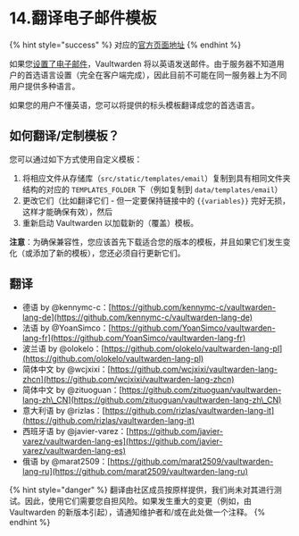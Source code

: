 # 14.翻译电子邮件模板

{% hint style="success" %}
对应的[官方页面地址](https://github.com/dani-garcia/vaultwarden/wiki/Translating-the-email-templates)
{% endhint %}

如果您[设置了电子邮件](smtp-configuration.md)，Vaultwarden 将以英语发送邮件。由于服务器不知道用户的首选语言设置（完全在客户端完成），因此目前不可能在同一服务器上为不同用户提供多种语言。

如果您的用户不懂英语，您可以将提供的标头模板翻译成您的首选语言。

## 如何翻译/定制模板？ <a href="#how-to-translate-customize-the-templates" id="how-to-translate-customize-the-templates"></a>

您可以通过如下方式使用自定义模板：

1. 将相应文件从存储库（`src/static/templates/email`）复制到具有相同文件夹结构的对应的 `TEMPLATES_FOLDER` 下（例如复制到 `data/templates/email`）
2. 更改它们（比如翻译它们 - 但一定要保持链接中的 `{{variables}}` 完好无损，这样才能确保有效），然后
3. 重新启动 Vaultwarden 以加载新的（覆盖）模板。

**注意**：为确保兼容性，您应该首先下载适合您的版本的模板，并且如果它们发生变化（或添加了新的模板），您还必须自行更新它们。

## 翻译 <a href="#translations" id="translations"></a>

* 德语 by @kennymc-c：[https://github.com/kennymc-c/vaultwarden-lang-de](https://github.com/kennymc-c/vaultwarden-lang-de)
* 法语 by @YoanSimco：[https://github.com/YoanSimco/vaultwarden-lang-fr](https://github.com/YoanSimco/vaultwarden-lang-fr)
* 波兰语 by @olokelo：[https://github.com/olokelo/vaultwarden-lang-pl](https://github.com/olokelo/vaultwarden-lang-pl)
* 简体中文 by @wcjxixi：[https://github.com/wcjxixi/vaultwarden-lang-zhcn](https://github.com/wcjxixi/vaultwarden-lang-zhcn)
* 简体中文 by @zituoguan：[https://github.com/zituoguan/vaultwarden-lang-zh\_CN](https://github.com/zituoguan/vaultwarden-lang-zh\_CN)
* 意大利语 by @rizlas：[https://github.com/rizlas/vaultwarden-lang-it](https://github.com/rizlas/vaultwarden-lang-it)
* 西班牙语 by @javier-varez：[https://github.com/javier-varez/vaultwarden-lang-es](https://github.com/javier-varez/vaultwarden-lang-es)
* 俄语 by @marat2509：[https://github.com/marat2509/vaultwarden-lang-ru](https://github.com/marat2509/vaultwarden-lang-ru)

{% hint style="danger" %}
翻译由社区成员按原样提供，我们尚未对其进行测试。因此，使用它们需要您自担风险。如果发生重大的变更（例如，由 Vaultwarden 的新版本引起），请通知维护者和/或在此处做一个注释。
{% endhint %}
